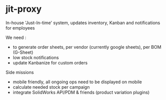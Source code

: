 # jit-proxy

In-house 'Just-In-time' system, updates inventory, Kanban and notifications for employees

We need :

- to generate order sheets, per vendor (currently google sheets), per BOM (G-Sheet)
- low stock notifications
- update Kanbanize for custom orders

Side missions

- mobile friendly, all ongoing ops need to be displayed on mobile
- calculate needed stock per campaign
- integrate SolidWorks API/PDM & friends (product variation plugins)



